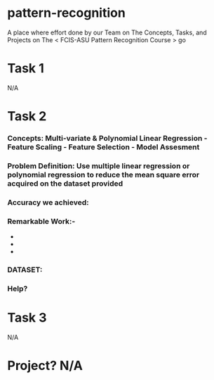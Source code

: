 # pattern-recognition
A place where effort done by our Team on The Concepts, Tasks, and Projects on The &lt; FCIS-ASU Pattern Recognition Course > go

# Task 1
N/A

# Task 2
### Concepts: Multi-variate & Polynomial Linear Regression - Feature Scaling - Feature Selection - Model Assesment 
### Problem Definition: Use multiple linear regression or polynomial regression to reduce the mean square error acquired on the dataset provided
### Accuracy we achieved:
### Remarkable Work:-
-
-
-
### DATASET:
### Help? 
# Task 3 
N/A

# Project? N/A


